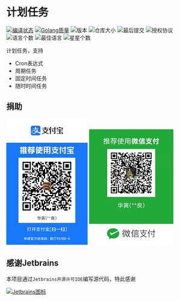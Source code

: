 # 计划任务

[![编译状态](https://github.ruijc.com:20443/api/badges/goexl/gox/status.svg)](https://github.ruijc.com:20443/pangum/pangu)
[![Golang质量](https://goreportcard.com/badge/github.com/goexl/gox)](https://goreportcard.com/report/github.com/pangum/pangu)
![版本](https://img.shields.io/github/go-mod/go-version/goexl/gox)
![仓库大小](https://img.shields.io/github/repo-size/goexl/gox)
![最后提交](https://img.shields.io/github/last-commit/goexl/gox)
![授权协议](https://img.shields.io/github/license/goexl/gox)
![语言个数](https://img.shields.io/github/languages/count/goexl/gox)
![最佳语言](https://img.shields.io/github/languages/top/goexl/gox)
![星星个数](https://img.shields.io/github/stars/goexl/gox?style=social)

计划任务，支持

- Cron表达式
- 周期任务
- 固定时间任务
- 随时时间任务

## 捐助

![支持宝](https://github.com/storezhang/donate/raw/master/alipay-small.jpg)
![微信](https://github.com/storezhang/donate/raw/master/weipay-small.jpg)

## 感谢Jetbrains

本项目通过`Jetbrains开源许可IDE`编写源代码，特此感谢

[![Jetbrains图标](https://resources.jetbrains.com/storage/products/company/brand/logos/jb_beam.svg)](https://www.jetbrains.com/?from=pangum/pangu)
